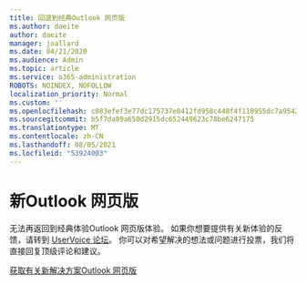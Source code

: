 ```yaml
---
title: 回退到经典Outlook 网页版
ms.author: daeite
author: daeite
manager: joallard
ms.date: 04/21/2020
ms.audience: Admin
ms.topic: article
ms.service: o365-administration
ROBOTS: NOINDEX, NOFOLLOW
localization_priority: Normal
ms.custom: ''
ms.openlocfilehash: c083efef3e77dc175737e0412fd958c448f4f118955dc7a95427dab831ccbe4d
ms.sourcegitcommit: b5f7da89a650d2915dc652449623c78be6247175
ms.translationtype: MT
ms.contentlocale: zh-CN
ms.lasthandoff: 08/05/2021
ms.locfileid: "53924003"
---
```

# <a name="the-new-outlook-on-the-web"></a>新Outlook 网页版

无法再返回到经典体验Outlook 网页版体验。 如果你想要提供有关新体验的反馈，请转到 [UserVoice 论坛](https://go.microsoft.com/fwlink/?linkid=2103182)。 你可以对希望解决的想法或问题进行投票，我们将直接回复顶级评论和建议。

[获取有关新解决方案Outlook 网页版](https://support.office.com/article/017014cd-2ad0-41ab-8473-6bd8c349d4f8)